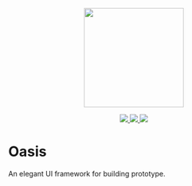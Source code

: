 <p align="center">
  <img src="https://cdn.rawgit.com/OasisUI/Oasis/dev/icon/icon.svg" width="200"/>
</p>

<p align="center">
	<a href="https://travis-ci.com/OasisUI/Oasis">
		<img src="https://travis-ci.com/OasisUI/Oasis.svg?branch=master"/>
	</a>
	<a href="https://npmjs.com">
		<img src="https://badge.fury.io/js/oasis-ui.svg"/>
	</a>
	<a href="https://npmjs.com">
		<img src="https://img.shields.io/npm/dw/oasis-ui.svg"/>
	</a>
</p>

# Oasis

An elegant UI framework for building prototype.

